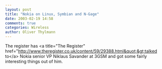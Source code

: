```yaml
---
layout: post
title: "Nokia on Linux, Symbian and N-Gage"
date: 2003-02-19 14:58
comments: true
categories: Wireless
author: Oliver Thylmann
---
```



The register has &lt;a title=&quot;The Register&quot; href=&quot;http://www.theregister.co.uk/content/59/29388.html&quot;&gt;talked to&lt;/a&gt; Nokia senior VP Niklaus Savander at 3GSM and got some fairly interesting things out of him.


